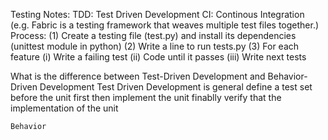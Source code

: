 Testing Notes:
TDD: Test Driven Development
CI: Continous Integration (e.g. Fabric is a testing framework that weaves multiple test files together.)
Process: 
    (1) Create a testing file (test.py) and install its dependencies (unittest module in python) 
    (2) Write a line to run tests.py
    (3) For each feature
        (i) Write a failing test
        (ii) Code until it passes 
        (iii) Write next tests


What is the difference between Test-Driven Development and Behavior-Driven Development
    Test Driven Development is general 
        define a test set before the unit first
        then implement the unit 
        finablly verify that the implementation of the unit 

    Behavior 